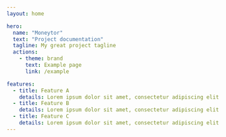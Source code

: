 ```yaml
---
layout: home

hero:
  name: "Moneytor"
  text: "Project documentation"
  tagline: My great project tagline
  actions:
    - theme: brand
      text: Example page
      link: /example

features:
  - title: Feature A
    details: Lorem ipsum dolor sit amet, consectetur adipiscing elit
  - title: Feature B
    details: Lorem ipsum dolor sit amet, consectetur adipiscing elit
  - title: Feature C
    details: Lorem ipsum dolor sit amet, consectetur adipiscing elit
---
```


